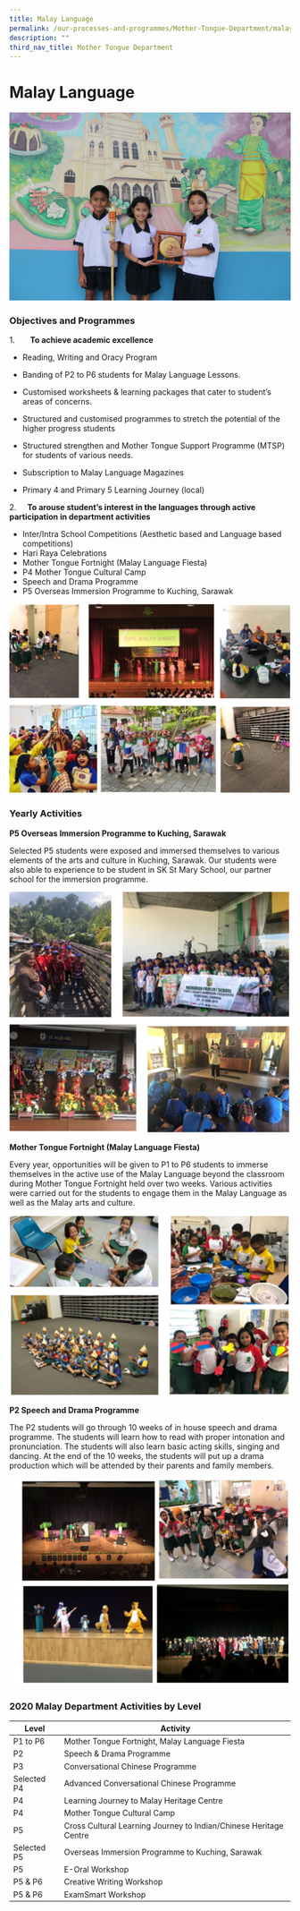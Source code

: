 ```yaml
---
title: Malay Language
permalink: /our-processes-and-programmes/Mother-Tongue-Department/malay-language/
description: ""
third_nav_title: Mother Tongue Department
---
```

# **Malay Language**

![](/images/Department%20Main%20Photos/img_3297.JPG)

### Objectives and Programmes

1.       **To achieve academic excellence**


*   Reading, Writing and Oracy Program 
    
*   Banding of P2 to P6 students for Malay Language Lessons.
    
*   Customised worksheets & learning packages that cater to student’s areas of concerns.
    
*   Structured and customised programmes to stretch the potential of the higher progress students
    
*   Structured strengthen and Mother Tongue Support Programme (MTSP) for students of various needs.
    
*   Subscription to Malay Language Magazines
    
*   Primary 4 and Primary 5 Learning Journey (local)
    

2.     **To arouse student’s interest in the languages through active participation in department activities**

* Inter/Intra School Competitions (Aesthetic based and Language based competitions)
* Hari Raya Celebrations
* Mother Tongue Fortnight (Malay Language Fiesta)
* P4 Mother Tongue Cultural Camp
* Speech and Drama Programme
* P5 Overseas Immersion Programme to Kuching, Sarawak

![](/images/ML1.jpg)

### Yearly Activities  

**P5 Overseas Immersion Programme to Kuching, Sarawak**  
  
Selected P5 students were exposed and immersed themselves to various elements of the arts and culture in Kuching, Sarawak. Our students were also able to experience to be student in SK St Mary School, our partner school for the immersion programme.

![](/images/ML2.jpg)

**Mother Tongue Fortnight (Malay Language Fiesta)**

Every year, opportunities will be given to P1 to P6 students to immerse themselves in the active use of the Malay Language beyond the classroom during Mother Tongue Fortnight held over two weeks. Various activities were carried out for the students to engage them in the Malay Language as well as the Malay arts and culture.

![](/images/ML3.jpg)

**P2 Speech and Drama Programme**

The P2 students will go through 10 weeks of in house speech and drama programme. The students will learn how to read with proper intonation and pronunciation. The students will also learn basic acting skills, singing and dancing. At the end of the 10 weeks, the students will put up a drama production which will be attended by their parents and family members.

![](/images/ML4.jpg)

### 2020 Malay Department Activities by Level

| Level 	| Activity 	|
|---	|---	|
| P1 to P6 	| Mother Tongue Fortnight, Malay Language Fiesta 	|
| P2 	| Speech & Drama Programme 	|
| P3 	| Conversational Chinese Programme 	|
| Selected P4 	| Advanced Conversational Chinese Programme 	|
| P4 	| Learning Journey to Malay Heritage Centre 	|
| P4 	| Mother Tongue Cultural Camp 	|
| P5 	| Cross Cultural Learning Journey to Indian/Chinese Heritage Centre 	|
| Selected P5 	| Overseas Immersion Programme to Kuching, Sarawak 	|
| P5 	| E-Oral Workshop 	|
| P5 & P6 	| Creative Writing Workshop 	|
| P5 & P6 	| ExamSmart Workshop 	|